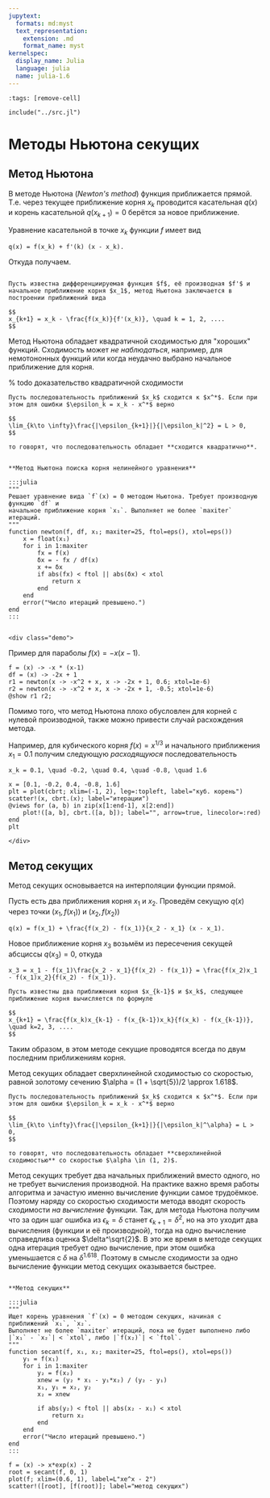 ```yaml
---
jupytext:
  formats: md:myst
  text_representation:
    extension: .md
    format_name: myst
kernelspec:
  display_name: Julia
  language: julia
  name: julia-1.6
---
```


```{code-cell}
:tags: [remove-cell]

include("../src.jl")
```

# Методы Ньютона секущих

## Метод Ньютона

В методе Ньютона (*Newton's method*) функция приближается прямой. Т.е. через текущее приближение корня $x_k$ проводится касательная $q(x)$ и корень касательной $q(x_{k+1}) = 0$ берётся за новое приближение.

Уравнение касательной в точке $x_k$  функции $f$ имеет вид

```{math}
q(x) = f(x_k) + f'(k) (x - x_k).
```

Откуда получаем.

```{proof:algorithm} Метод Ньютона поиска корня нелинейного уравнения

Пусть известна дифференциируемая функция $f$, её производная $f'$ и начальное приближение корня $x_1$, метод Ньютона заключается в построении приближений вида

$$
x_{k+1} = x_k - \frac{f(x_k)}{f'(x_k)}, \quad k = 1, 2, ....
$$
```

Метод Ньютона обладает квадратичной сходимостью для "хороших" функций. Сходимость может *не наблюдаться*, например, для немотононных функций или когда неудачно выбрано начальное приближение для корня.

% todo доказательство квадратичной сходимости

```{proof:definition} Квадратичная сходимость
Пусть последовательность приближений $x_k$ сходится к $x^*$. Если при этом для ошибки $\epsilon_k = x_k - x^*$ верно

$$
\lim_{k\to \infty}\frac{|\epsilon_{k+1}|}{|\epsilon_k|^2} = L > 0,
$$

то говорят, что последовательность обладает **сходится квадратично**.
```

```{proof:function} newton

**Метод Ньютона поиска корня нелинейного уравнения**

:::julia
"""
Решает уравнение вида `f`(x) = 0 методом Ньютона. Требует производную функцию `df` и
начальное приближение корня `x₁`. Выполняет не более `maxiter` итераций.
"""
function newton(f, df, x₁; maxiter=25, ftol=eps(), xtol=eps())
    x = float(x₁)
    for i in 1:maxiter
        fx = f(x)
        δx = - fx / df(x)
        x += δx
        if abs(fx) < ftol || abs(δx) < xtol
            return x
        end
    end
    error("Число итераций превышено.")
end
:::
```

```{proof:demo} Метод Ньютона
```

```{raw} html
<div class="demo">
```

Пример для параболы $f(x) = -x (x-1)$.

```{code-cell}
f = (x) -> -x * (x-1)
df = (x) -> -2x + 1
r1 = newton(x -> -x^2 + x, x -> -2x + 1, 0.6; xtol=1e-6)
r2 = newton(x -> -x^2 + x, x -> -2x + 1, -0.5; xtol=1e-6)
@show r1 r2;
```

Помимо того, что метод Ньютона плохо обусловлен для корней с нулевой производной, также можно привести случай расхождения метода.

Например, для кубического корня $f(x) = x^{1/3}$ и начального приближения $x_1 = 0.1$ получим следующую *расходящуюся* последовательность

```{math}
x_k = 0.1, \quad -0.2, \quad 0.4, \quad -0.8, \quad 1.6
```

```{code-cell}
x = [0.1, -0.2, 0.4, -0.8, 1.6]
plt = plot(cbrt; xlim=(-1, 2), leg=:topleft, label="куб. корень")
scatter!(x, cbrt.(x); label="итерации")
@views for (a, b) in zip(x[1:end-1], x[2:end])
    plot!([a, b], cbrt.([a, b]); label="", arrow=true, linecolor=:red)
end
plt
```

```{raw} html
</div>
```

## Метод секущих

Метод секущих основывается на интерполяции функции прямой.

Пусть есть два приближения корня $x_1$ и $x_2$. Проведём секущую $q(x)$ через точки $(x_1, f(x_1))$ и $(x_2, f(x_2))$

```{math}
q(x) = f(x_1) + \frac{f(x_2) - f(x_1)}{x_2 - x_1} (x - x_1).
```

Новое приближение корня $x_3$ возьмём из пересечения секущей абсциссы $q(x_3) = 0$, откуда

```{math}
x_3 = x_1 - f(x_1)\frac{x_2 - x_1}{f(x_2) - f(x_1)} = \frac{f(x_2)x_1 - f(x_1)x_2}{f(x_2) - f(x_1)}.
```

```{proof:algorithm} Метод секущих
Пусть известны два приближения корня $x_{k-1}$ и $x_k$, следующее приближение корня вычисляется по формуле

$$
x_{k+1} = \frac{f(x_k)x_{k-1} - f(x_{k-1})x_k}{f(x_k) - f(x_{k-1})}, \quad k=2, 3, ....
$$
```

Таким образом, в этом методе секущие проводятся всегда по двум последним приближениям корня.

Метод секущих обладает сверхлинейной сходимостью со скоростью, равной золотому сечению $\alpha = (1 + \sqrt{5})/2 \approx 1.618$.

```{proof:definition} Сверхлинейная сходимость
Пусть последовательность приближений $x_k$ сходится к $x^*$. Если при этом для ошибки $\epsilon_k = x_k - x^*$ верно

$$
\lim_{k\to \infty}\frac{|\epsilon_{k+1}|}{|\epsilon_k|^\alpha} = L > 0,
$$

то говорят, что последовательность обладает **сверхлинейной сходимостью** со скоростью $\alpha \in (1, 2)$.
```

Метод секущих требует два начальных приближений вместо одного, но не требует вычисления производной. На практике важно время работы алгоритма и зачастую именно вычисление функции самое трудоёмкое. Поэтому наряду со скоростью сходимости метода вводят скорость сходимости *на вычисление* функции. Так, для метода Ньютона получим что за один шаг ошибка из $\epsilon_k = \delta$ станет $\epsilon_{k+1}=\delta^2$, но на это уходит два вычисления (функции и её производной), тогда на одно вычисление справедлива оценка $\delta^\sqrt{2}$. В это же время в методе секущих одна итерация требует одно вычисление, при этом ошибка уменьшается с $\delta$ на $\delta^{1.618}$. Поэтому в смысле сходимости за одно вычисление функции метод секущих оказывается быстрее.

```{proof:function} secant

**Метод секущих**

:::julia
"""
Ищет корень уравнения `f`(x) = 0 методом секущих, начиная с приближений `x₁`, `x₂`.
Выполняет не более `maxiter` итераций, пока не будет выполнено либо
|`x₁` - `x₂`| < `xtol`, либо |`f(x₂)`| < `ftol`.
"""
function secant(f, x₁, x₂; maxiter=25, ftol=eps(), xtol=eps())
    y₁ = f(x₁)
    for i in 1:maxiter
        y₂ = f(x₂)
        xnew = (y₂ * x₁ - y₁*x₂) / (y₂ - y₁)
        x₁, y₁ = x₂, y₂
        x₂ = xnew

        if abs(y₂) < ftol || abs(x₂ - x₁) < xtol
            return x₂
        end
    end
    error("Число итераций превышено.")
end
:::
```

```{code-cell}
f = (x) -> x*exp(x) - 2
root = secant(f, 0, 1)
plot(f; xlim=(0.6, 1), label=L"xe^x - 2")
scatter!([root], [f(root)]; label="метод секущих")
```
